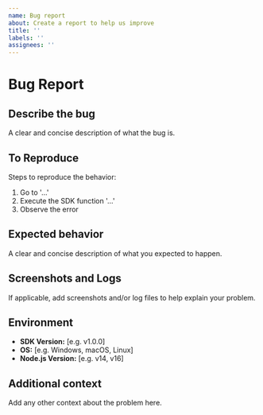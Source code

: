 ```yaml
---
name: Bug report
about: Create a report to help us improve
title: ''
labels: ''
assignees: ''
---
```


# Bug Report

## Describe the bug
A clear and concise description of what the bug is.

## To Reproduce
Steps to reproduce the behavior:
1. Go to '...'
2. Execute the SDK function '...'
3. Observe the error

## Expected behavior
A clear and concise description of what you expected to happen.

## Screenshots and Logs
If applicable, add screenshots and/or log files to help explain your problem.

## Environment
- **SDK Version:** [e.g. v1.0.0]
- **OS:** [e.g. Windows, macOS, Linux]
- **Node.js Version:** [e.g. v14, v16]

## Additional context
Add any other context about the problem here.
